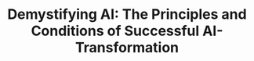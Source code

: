 ---
id: aipact
title: "Demystifying AI: The Principles and Conditions of Successful AI-Transformation"
title_project: "Demystifying AI: The Principles and Conditions of Successful AI-Transformation"
title_short: "AI-PACT"
period: "Apr 23 – Mär 24 (12 Monate)" 
round: "2"
lecture2go: "66953"
uhh_url: "https://www.hcl.uni-hamburg.de/ddlitlab/data-literacy-studierendenprojekte/zweite-foerderrunde/aipact.html"
students: "Niklas Schanz, Frederik Grünewald"
mentor: "Emir Kučević"
text: |
    Die Bedeutung der künstlichen Intelligenz (KI) ist sowohl in der Managementpraxis als auch in der akademischen Forschung zu einem wichtigen Trend geworden. Unternehmen versprechen sich durch den Einsatz von KI Vorteile wie die Optimierung von Prozessen und den Wegfall repetitiver Aufgaben. Trotz dieses zunehmenden Trends um KI sind viele Führungskräfte unsicher, welche Kriterien für eine solche Transformation zu erfüllen sind und wie sich das Technologiepotenzial von KI im strategischen Bereich verankern und in wirtschaftlichem Erfolg transferieren lässt. Das Ziel der Forschung ist es, die Bedingungen, unter denen eine KI-Strategie zur *Erzielung von Wettbewerbsvorteilen* beitragen kann, zu untersuchen und Erfolgs- und Misserfolgskriterien für die Umsetzung von Geschäftsprozesstransformationen zu erarbeiten, welche die Ableitung von Handlungsoptionen zur strategischen Ausrichtung auf KI ermöglichen. 

    Das zentrale Bestreben ist, eine umfassende Analyse über die *Notwendigkeit der Umsetzung einer KI-Strategie* im Kontext von Unternehmen zu erstellen und zu überprüfen, ob eine Strategie für KI-Transformation (KI-Strategie) die wirtschaftliche Leistung einer Organisation verbessert. Hieraus ergeben sich folgende Projektziele: (1) Bedingungen, unter denen eine KI-Unternehmensstrategie zur Erzielung strategischer Wettbewerbsvorteile beitragen kann, näher zu untersuchen und zu beschreiben sowie (2) *Erfolgs- und Misserfolgskriterien* für die Umsetzung von Geschäftsprozesstransformationen unter Verwendung von KI zu erarbeiten. (3) Zuletzt sollen die angestrebten Ergebnisse in angemessenem Umfang (anonymisiert) veröffentlicht werden, um vor allem kleinen und mittleren Unternehmen *Handlungsempfehlungen für eine strategische Ausrichtung* auf KI aufzuzeigen und somit diesen eine Stärkung ihrer Wettbewerbsfähigkeit und Innovationskraft zu ermöglichen.  

image: "https://www.hcl.uni-hamburg.de/17265461/ai-pact-733x414-e4ee76cb932250436c8de6b80f8f64fba2cf8c98.jpg"
image_credit: "Niklas Schanz , Frederik Grünewald, Daniel Mehrabadi-Fard"
---